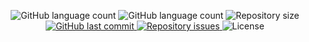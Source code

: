 <p align="center">
    <img alt="GitHub language count" src="https://img.shields.io/amo/users/orkut-redesign-dark?color=pink">
    
  <img alt="GitHub language count" src="https://img.shields.io/amo/dw/orkut-redesign-dark?color=pink">

  <img alt="Repository size" src="https://img.shields.io/github/repo-size/johnendz/Firefox-Extension-Orkut-Redesign-Dark?color=pink">
  
  <a href="https://github.com/johnendz/Firefox-Extension-Orkut-Redesign-Dark/commits/master">
    <img alt="GitHub last commit" src="https://img.shields.io/github/last-commit/johnendz/Firefox-Extension-Orkut-Redesign-Dark?color=pink">
  </a>

  <a href="https://github.com/johnendz/Firefox-Extension-Orkut-Redesign-Dark/issues">
    <img alt="Repository issues" src="https://img.shields.io/github/issues/johnendz/Firefox-Extension-Orkut-Redesign-Dark?color=pink">
  </a>

  <img alt="License" src="https://img.shields.io/badge/license-MIT-pink">
</p>
